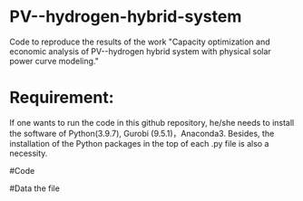 # PV--hydrogen-hybrid-system
Code to reproduce the results of the work "Capacity optimization and economic analysis of PV--hydrogen hybrid system with physical solar power curve modeling."

# Requirement: 
If one wants to run the code in this github repository, he/she needs to install the software of Python(3.9.7), Gurobi (9.5.1)，Anaconda3. Besides, the installation of the Python packages in the top of each .py file is also a necessity. 

#Code


#Data
the file 
